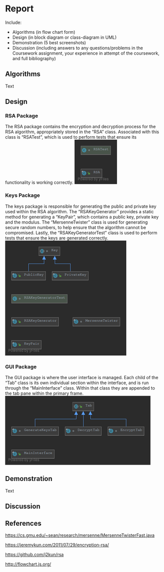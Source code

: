 # Report

Include:

- Algorithms (in flow chart form)
- Design (in block diagram or class-diagram in UML)
- Demonstration (5 best screenshots)
- Discussion (including answers to any questions/problems in the Coursework assignment, your experience in attempt of the coursework, and full bibliography)



## Algorithms

Text



## Design
### RSA Package
The RSA package contains the encryption and decryption process for the RSA algorithm, appropriately stored in the “RSA” class. Associated with this class is “RSATest”, which is used to perform tests that ensure its functionality is working correctly.
![alt text](images/package-encryption.png "Encryption Package")

### Keys Package
The keys package is responsible for generating the public and private key used within the RSA algorithm. The “RSAKeyGenerator” provides a static method for generating a “KeyPair”, which contains a public key, private key and the modulus. The “MersenneTwister” class is used for generating secure random numbers, to help ensure that the algorithm cannot be compromised. Lastly, the “RSAKeyGeneratorTest” class is used to perform tests that ensure the keys are generated correctly.
![alt text](images/package-keys.png "Keys Package")

### GUI Package
The GUI package is where the user interface is managed. Each child of the “Tab” class is its own individual section within the interface, and is run through the “MainInterface” class. Within that class they are appended to the tab pane within the primary frame. 
![alt text](images/package-gui.png "GUI Package")



## Demonstration

Text



## Discussion





## References

https://cs.gmu.edu/~sean/research/mersenne/MersenneTwisterFast.java

https://jeremykun.com/2011/07/29/encryption-rsa/

https://github.com/j2kun/rsa

http://flowchart.js.org/